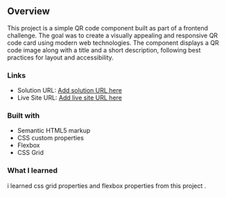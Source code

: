 





## Overview
This project is a simple QR code component built as part of a frontend challenge. The goal was to create a visually appealing and responsive QR code card using modern web technologies. The component displays a QR code image along with a title and a short description, following best practices for layout and accessibility.


### Links

- Solution URL: [Add solution URL here](https://your-solution-url.com)
- Live Site URL: [Add live site URL here](https://your-live-site-url.com)



### Built with

- Semantic HTML5 markup
- CSS custom properties
- Flexbox
- CSS Grid



### What I learned
i learned css grid properties and flexbox properties from this project .



